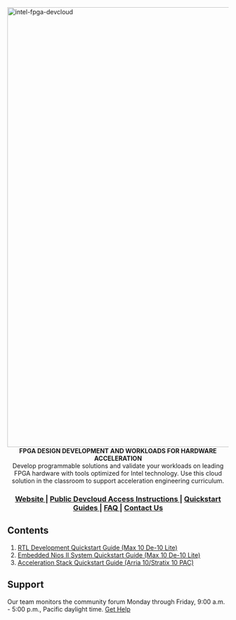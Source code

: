 <img width="1000" alt="intel-fpga-devcloud" src="https://user-images.githubusercontent.com/56968566/68611681-86f05600-046f-11ea-8d12-f5259d60e7da.png">

<div align="center">
  <strong>FPGA DESIGN DEVELOPMENT AND WORKLOADS FOR HARDWARE ACCELERATION</strong>
</div>
<div align="center">
 Develop programmable solutions and validate your workloads on leading FPGA hardware with tools optimized for Intel technology. Use this cloud solution in the classroom to support acceleration engineering curriculum. 
</div>

<div align="center">
  <h3>
    <a href="https://software.intel.com/en-us/devcloud/FPGA">
      Website
    </a>
    <span> | </span>
    <a href="https://github.com/intel/FPGA-Devcloud/tree/master/main/Public_Devcloud_Access_Instructions#public-devcloud-access-instructions">
      Public Devcloud Access Instructions
    </a>
    <span> | </span>
    <a href="https://github.com/intel/FPGA-Devcloud/tree/master/main/QuickStartGuides#Contents">
      Quickstart Guides
    </a>
    <span> | </span>
    <!-- <a href="https://github.com/intel/FPGA-Devcloud/tree/master/main/FAQ#FAQ"> -->
    <!--   CLI -->
    <!-- </a> -->
    <!-- <span> | </span> -->
    <a href="https://github.com/intel/FPGA-Devcloud/tree/master/main/FAQ#faq">
      FAQ
    </a>
    <span> | </span>
    <a href="https://forums.intel.com/s/">
      Contact Us
    </a>
  </h3>
</div>


## Contents

1. [RTL Development Quickstart Guide (Max 10 De-10 Lite)](https://github.com/intel/FPGA-Devcloud/tree/master/main/QuickStartGuides/RTL_DE_board_Quickstart)
2. [Embedded Nios II System Quickstart Guide (Max 10 De-10 Lite)](https://github.com/intel/FPGA-Devcloud/tree/master/main/QuickStartGuides/EmbeddedNios_DE_board_Quickstart)
3. [Acceleration Stack Quickstart Guide (Arria 10/Stratix 10 PAC)](https://github.com/intel/FPGA-Devcloud/tree/master/main/QuickStartGuides/Acceleration_Stack_Quickstart)



## Support

Our team monitors the community forum Monday through Friday, 9:00 a.m. - 5:00 p.m., Pacific daylight time. [Get Help](https://forums.intel.com/s/)
